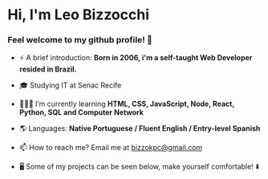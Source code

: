 <h1 align="left">Hi, I'm Leo Bizzocchi</h1>

### Feel welcome to my github profile! 👋

- ⚡ A brief introduction: **Born in 2006, i'm a self-taught Web Developer resided in Brazil.**

- 🎓 Studying IT at Senac Recife
- 👩🏻‍💻 I’m currently learning **HTML, CSS, JavaScript, Node, React, Python, SQL and Computer Network**
- 🌎 Languages: **Native Portuguese / Fluent English / Entry-level Spanish** 
- 📫 How to reach me? Email me at bizzokpc@gmail.com
- 🖥️ Some of my projects can be seen below, make yourself comfortable! ⬇️
